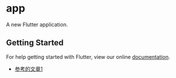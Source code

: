 # app

A new Flutter application.

## Getting Started

For help getting started with Flutter, view our online
[documentation](https://flutter.io/).

- [参考的文章1](https://blog.csdn.net/u013000152/article/details/80940664)